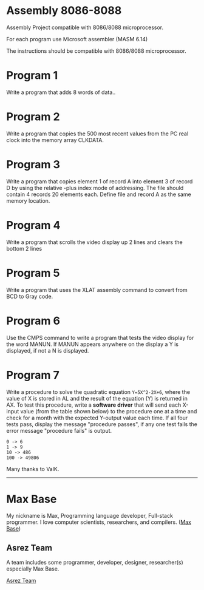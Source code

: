 # Assembly 8086-8088

Assembly Project compatible with 8086/8088 microprocessor.

For each program use Microsoft assembler (MASM 6.14)

The instructions should be compatible with 8086/8088 microprocessor.

# Program 1

Write a program that adds 8 words of data..


# Program 2

Write a program that copies the 500 most recent values from the PC real clock into the memory array CLKDATA.

# Program 3

Write a program that copies element 1 of record A into element 3 of record D by using the relative -plus index mode of addressing. The file should contain 4 records 20 elements each. Define file and record A as the same memory location.

# Program 4

Write a program that scrolls the video display up 2 lines and clears the bottom 2 lines

# Program 5

Write a program that uses the XLAT assembly command to convert from BCD to Gray code.

# Program 6

Use the CMPS command to write a program that tests the video display for the word MANUN. If MANUN appears anywhere on the display a Y is displayed, if not a N is displayed.

# Program 7

Write a procedure to solve the quadratic equation `Y=5X^2-2X+6`, where the value of X is stored in AL and the result of the equation (Y) is returned in AX. To test this procedure, write a __software driver__ that will send each X-input value (from the table shown below) to the procedure one at a time and check for a month with the expected Y-output value each time. If all four tests pass, display the message "procedure passes", if any one test fails the error message "procedure fails" is output.

```
0 -> 6
1 -> 9
10 -> 486
100 -> 49806
```

Many thanks to ValK.

---------

# Max Base

My nickname is Max, Programming language developer, Full-stack programmer. I love computer scientists, researchers, and compilers. ([Max Base](https://maxbase.org/))

## Asrez Team

A team includes some programmer, developer, designer, researcher(s) especially Max Base.

[Asrez Team](https://www.asrez.com/)
